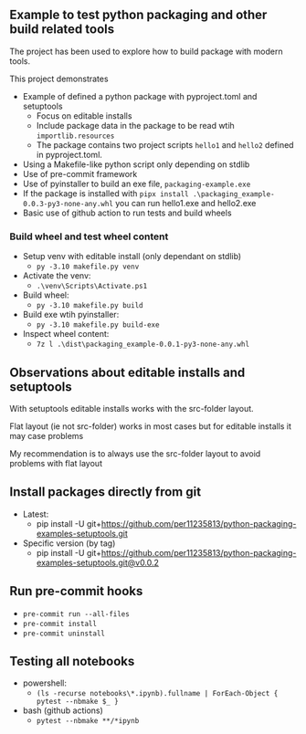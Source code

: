 ## Example to test python packaging and other build related tools

The project has been used to explore how to build package with modern tools.

This project demonstrates
* Example of defined a python package with pyproject.toml and setuptools
    * Focus on editable installs
    * Include package data in the package to be read wtih `importlib.resources`
    * The package contains two project scripts `hello1` and `hello2` defined in pyproject.toml.
* Using a Makefile-like python script only depending on stdlib
* Use of pre-commit framework
* Use of pyinstaller to build an exe file, `packaging-example.exe` 
* If the package is installed with `pipx install .\packaging_example-0.0.3-py3-none-any.whl` you can run hello1.exe and hello2.exe
* Basic use of github action to run tests and build wheels

### Build wheel and test wheel content
* Setup venv with editable install (only dependant on stdlib)
    * `py -3.10 makefile.py venv`
* Activate the venv:
    * `.\venv\Scripts\Activate.ps1`
* Build wheel:
    * `py -3.10 makefile.py build`
* Build exe wtih pyinstaller:
    * `py -3.10 makefile.py build-exe`
* Inspect wheel content:
    * `7z l .\dist\packaging_example-0.0.1-py3-none-any.whl`


## Observations about editable installs and setuptools

With setuptools editable installs works with the src-folder layout.

Flat layout (ie not src-folder) works in most cases but for editable installs it may case problems

My recommendation is to always use the src-folder layout to avoid problems with flat layout


## Install packages directly from git
* Latest:
    *  pip install -U  git+https://github.com/per11235813/python-packaging-examples-setuptools.git
* Specific version (by tag)
    * pip install -U  git+https://github.com/per11235813/python-packaging-examples-setuptools.git@v0.0.2


## Run pre-commit hooks
* `pre-commit run --all-files`
* `pre-commit install`
* `pre-commit uninstall`


## Testing all notebooks
* powershell:
    * `(ls -recurse notebooks\*.ipynb).fullname | ForEach-Object { pytest --nbmake $_ }`
* bash (github actions)
    * `pytest --nbmake **/*ipynb`

